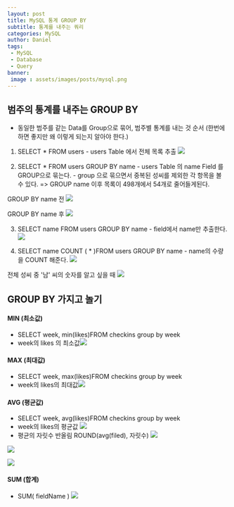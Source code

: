 ```yaml
---
layout: post
title: MySQL 통계 GROUP BY
subtitle: 통계를 내주는 쿼리
categories: MySQL
author: Daniel
tags: 
 - MySQL
 - Database
 - Query
banner:
 image : assets/images/posts/mysql.png
---
```


범주의 통계를 내주는 GROUP BY
--
- 동일한 범주를 같는  Data를 Group으로 묶어, 범주별 통계를 내는 것
순서 (한번에 하면 좋지만 왜 이렇게 되는지 알아야 한다.)
1. SELECT * FROM users
	   - users Table 에서 전체 목록 추출
	   ![](https://i.imgur.com/rHF258c.png)

2. SELECT * FROM users GROUP BY  name
	   - users Table 의 name Field 를  GROUP으로 묶는다.
	   - group 으로 묶으면서 중복된 성씨를 제외한 각 항목을 볼 수 있다.
	   => GROUP name 이후 목록이 498개에서 54개로 줄어들게된다.
	   
GROUP BY name 전
![](https://i.imgur.com/QJsv9bv.png)
			
GROUP BY name 후
![](https://i.imgur.com/q0zDmif.png)

3.  SELECT name FROM users GROUP BY  name
		- field에서 name만 추출한다.
![](https://i.imgur.com/YXFkyB0.png)

4. SELECT name COUNT ( * )FROM users GROUP BY  name
	   -  name의 수량을 COUNT 해준다.
![](https://i.imgur.com/Py3eSjd.png)

전체 성씨 중 '남' 씨의 숫자를 알고 싶을 때
![](https://i.imgur.com/EFXWcMr.png)


## GROUP BY 가지고 놀기
#### MIN (최소값)
- SELECT week, min(likes)FROM checkins group by week
- week의 likes 의 최소값![](https://i.imgur.com/5IwFwJs.png)
  
#### MAX (최대값)
  - SELECT week, max(likes)FROM checkins group by week
  - week의 likes의 최대값![](https://i.imgur.com/J3BlwmD.png)

#### AVG (평균값)
- SELECT week, avg(likes)FROM checkins group by week
- week의 likes의 평균값 ![](https://i.imgur.com/7E9MdcU.png)
- 평균의 자릿수 반올림 ROUND(avg(filed), 자릿수) 
![](https://i.imgur.com/UbyKmfP.png)

![](https://i.imgur.com/S87Xrna.png)

![](https://i.imgur.com/14rPi6I.png)

#### SUM (합계)
- SUM( fieldName )
![](https://i.imgur.com/HX2S5fE.png)
